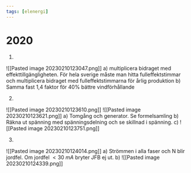 ```yaml
---
tags: [elenergi]
---
```

# 2020 

1.
![[Pasted image 20230210123047.png]]
a) multiplicera bidraget med effekttillgängligheten. För hela sverige måste man hitta fulleffektstimmar och multiplicera bidraget med fulleffektstimmarna för årlig produktion
b) Samma fast 1,4 faktor för 40% bättre vindförhållande

2.
![[Pasted image 20230210123610.png]]
![[Pasted image 20230210123621.png]]
a) Tomgång och generator. Se formelsamling
b) Räkna ut spänning med spänningsdelning och se skillnad i spänning. 
c) ![[Pasted image 20230210123751.png]]

3.
![[Pasted image 20230210124014.png]]
a) Strömmen i alla faser och N blir jordfel. Om jordfel $< 30 \ mA$ bryter JFB ej ut.
b) ![[Pasted image 20230210124339.png]]
 